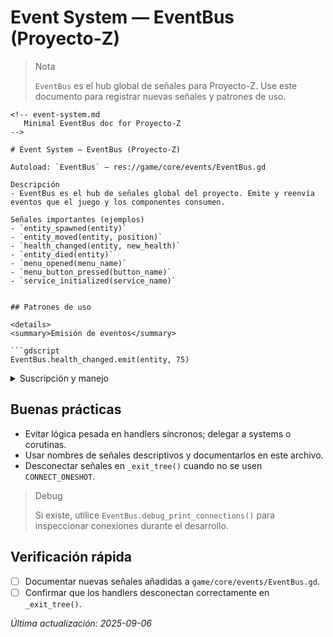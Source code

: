 # Event System — EventBus (Proyecto-Z)

> Nota
>
> `EventBus` es el hub global de señales para Proyecto-Z. Use este documento para registrar nuevas señales y patrones de uso.
```gdscript
<!-- event-system.md
   Minimal EventBus doc for Proyecto-Z
-->

# Event System — EventBus (Proyecto-Z)

Autoload: `EventBus` — res://game/core/events/EventBus.gd

Descripción
- EventBus es el hub de señales global del proyecto. Emite y reenvía eventos que el juego y los componentes consumen.

Señales importantes (ejemplos)
- `entity_spawned(entity)`
- `entity_moved(entity, position)`
- `health_changed(entity, new_health)`
- `entity_died(entity)`
- `menu_opened(menu_name)`
- `menu_button_pressed(button_name)`
- `service_initialized(service_name)`


## Patrones de uso

<details>
<summary>Emisión de eventos</summary>

```gdscript
EventBus.health_changed.emit(entity, 75)
```

</details>

<details>
<summary>Suscripción y manejo</summary>

```gdscript
EventBus.health_changed.connect(_on_health_changed)

func _on_health_changed(entity, hp):
    if entity == self:
        update_ui(hp)
```

</details>

## Buenas prácticas

- Evitar lógica pesada en handlers síncronos; delegar a systems o corutinas.
- Usar nombres de señales descriptivos y documentarlos en este archivo.
- Desconectar señales en `_exit_tree()` cuando no se usen `CONNECT_ONESHOT`.

> Debug
>
> Si existe, utilice `EventBus.debug_print_connections()` para inspeccionar conexiones durante el desarrollo.

## Verificación rápida

- [ ] Documentar nuevas señales añadidas a `game/core/events/EventBus.gd`.
- [ ] Confirmar que los handlers desconectan correctamente en `_exit_tree()`.

*Última actualización: 2025-09-06*
